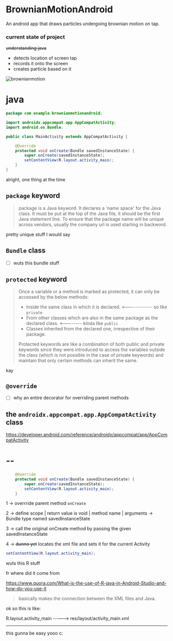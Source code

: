 # BrownianMotionAndroid
An android app that draws particles undergoing brownian motion on tap. 

### current state of project

~~understanding java~~

- detects location of screen tap
- records it onto the screen
- creates particle based on it


![brownianmotion](https://user-images.githubusercontent.com/63464503/136333433-f9361871-040f-410c-a907-e4a8db7698d6.png)



# java

```Java
package com.example.brownianmotionandroid;

import androidx.appcompat.app.AppCompatActivity;
import android.os.Bundle;

public class MainActivity extends AppCompatActivity {

    @Override
    protected void onCreate(Bundle savedInstanceState) {
        super.onCreate(savedInstanceState);
        setContentView(R.layout.activity_main);
    }
}
```

alright, one thing at the time

## `package` keyword

> package is a Java keyword. It declares a 'name space' for the Java class. It must be put at the top of the Java file, it should be the first Java statement line. To ensure that the package name will be unique across vendors, usually the company url is used starting in backword.

pretty unique stuff I would say


## `Bundle` class 

- [ ] wuts this bundle stuff

## `protected` keyword

> Once a variable or a method is marked as protected, it can only be accessed by the below methods:
> 
> - Inside the same class in which it is declared. <------------ so like `private`
> - From other classes which are also in the same package as the declared class. <-------- kinda like `public` 
> - Classes inherited from the declared one, irrespective of their package.
> 
> Protected keywords are like a combination of both public and private keywords since they were introduced to access the variables outside the class (which is not possible in the case of private keywords) and maintain that only certain methods can inherit the same.

kay

## `@override`

- [ ] why an entire decorator for overriding parent methods

## the `androidx.appcompat.app.AppCompatActivity` class

https://developer.android.com/reference/androidx/appcompat/app/AppCompatActivity


# -- 

```Java
    @Override
    protected void onCreate(Bundle savedInstanceState) {
        super.onCreate(savedInstanceState);
        setContentView(R.layout.activity_main);
    }
```

1 -> overrride parent method `onCreate`

2 -> define scope | return value is void | method name | arguments -> Bundle type named savedInstanceState

3 -> call the original onCreate method by passing the given savedInstanceState

4 -> ~~dunno yet~~ locates the xml file and sets it for the current Activity 


```Java
setContentView(R.layout.activity_main);
```

wuts this R stuff

fr where did it come from

https://www.quora.com/What-is-the-use-of-R-java-in-Android-Studio-and-how-do-you-use-it

> basically makes the connection between the XML files and Java. 


ok so this is like:

R.layout.activity_main -----> res/layout/activity_main.xml

-----------

this gunna be easy yooo c:
